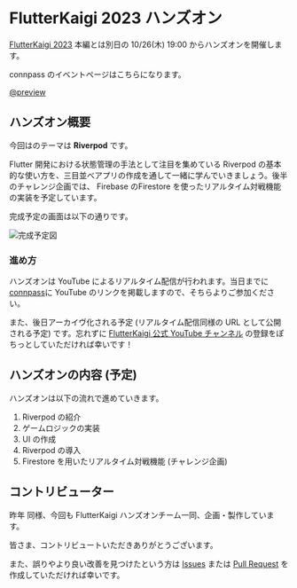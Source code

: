 # FlutterKaigi 2023 ハンズオン

[FlutterKaigi 2023](https://flutterkaigi.jp/2023/) 本編とは別日の 10/26(木) 19:00 からハンズオンを開催します。

connpass のイベントページはこちらになります。

[@preview](https://flutterkaigi.connpass.com/event/293847/)

## ハンズオン概要

今回はのテーマは **Riverpod** です。

Flutter 開発における状態管理の手法として注目を集めている Riverpod の基本的な使い方を、三目並べアプリの作成を通して一緒に学んでいきましょう。後半のチャレンジ企画では、 Firebase のFirestore を使ったリアルタイム対戦機能の実装を予定しています。

完成予定の画面は以下の通りです。

![完成予定図](./public/top_application_sample.gif)

### 進め方

ハンズオンは YouTube によるリアルタイム配信が行われます。当日までに [connpass](https://flutterkaigi.connpass.com/event/293847/)に YouTube のリンクを掲載しますので、そちらよりご参加ください。

また、後日アーカイヴ化される予定 (リアルタイム配信同様の URL として公開される予定) です。忘れずに [FlutterKaigi 公式 YouTube チャンネル](https://www.youtube.com/channel/UC1JP6dPBmmccZto4LNz9KMw) の登録をぽちっとしていただければ幸いです！

## ハンズオンの内容 (予定)

ハンズオンは以下の流れで進めていきます。

1. Riverpod の紹介
2. ゲームロジックの実装
3. UI の作成
4. Riverpod の導入
5. Firestore を用いたリアルタイム対戦機能 (チャレンジ企画)

## コントリビューター

昨年 同様、今回も FlutterKaigi ハンズオンチーム一同、企画・製作しています。

<BaseProfile avatar-url="/images/staff/okaryo.png" name="okaryo" title="現在は主にRubyやGoを仕事で扱っていますが、今もFlutterは大好きです！" twitter-url="https://twitter.com/okaryoX" />

<BaseProfile avatar-url="/images/staff/daichi-aoki.png" name="ちっぴー" title="FlutterとFirebaseをよく扱っており、Riverpodは重宝しております！ハンズオンを通して学びを一緒に深めていきましょう👾" twitter-url="https://twitter.com/chippy_ao" />

<BaseProfile avatar-url="/images/staff/rie-kanetaka.png" name="robo" title="既存 iOS/Android ネイティブアプリの Flutter リプレースに携わっております。Flutter の威力を見てください。" twitter-url="https://twitter.com/cch_robo" />

<BaseProfile avatar-url="/images/staff/yuma-kitamura.png" name="jiyuujin" title="少し前に副業で Flutter + Provider を使ったアプリ開発で経験させてもらいつつ、一昨年・昨年は FlutterKaigi ウェブサイトのコントビュート・リードもさせていただいておりました。" sns-url="https://twitter.com/jiyuujinlab" />

皆さま、コントリビュートいただきありがとうございます。

また、誤りやより良い改善を見つけたという方は [Issues](https://github.com/FlutterKaigi/tic_tac_toe_handson/issues) または [Pull Request](https://github.com/FlutterKaigi/tic_tac_toe_handson/pulls) を作成していただければ幸いです。
